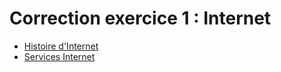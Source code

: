 # Correction exercice 1 : Internet

- [Histoire d'Internet](https://fr.wikipedia.org/wiki/Histoire_d%27Internet)
- [Services Internet](http://www.viviani.org/cours/util_int/internet/3ppserv.html)